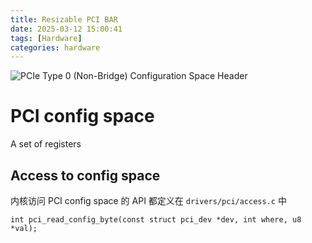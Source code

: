 ```yaml
---
title: Resizable PCI BAR
date: 2025-03-12 15:00:41
tags: [Hardware]
categories: hardware
---
```


![PCIe Type 0 (Non-Bridge) Configuration Space Header](/images/pci/Pci-config-space.svg)

<!--more-->

# PCI config space

A set of registers

## Access to config space

内核访问 PCI config space 的 API 都定义在 `drivers/pci/access.c` 中

```
int pci_read_config_byte(const struct pci_dev *dev, int where, u8 *val);
```
